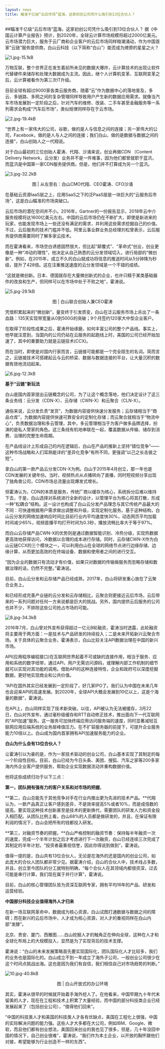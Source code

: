 ```yaml
---
layout: news
title: 瞄准千亿级“云后市场”蓝海，这家初创公司凭什么吸引到13位合伙人？
---
```


##瞄准千亿级“云后市场”蓝海，这家初创公司凭什么吸引到13位合伙人？
据《中国云计算产业报告》预计，到2020年，全球云计算市场规模将超过2000亿美元。云市场潜力巨大，服务于云厂商和企业客户的云后市场同样暗潮涌动，作为中国首家“云链”服务提供商，白山云科技（以下简称“白山”）能否成为燎原的星星之火？

![1.jpg-15.1kB][1]

万物互联，整个世界正在发生着前所未见的数据大爆炸，云计算技术的出现让软件代替硬件来储存和处理大数据成为主流。因此，继个人计算机变革、互联网变革之后，云计算被看作为第三次IT升级。

目前全球有超过9000家各类云服务商，随着“云”作为数据中心的落地普及，多云、多链路、多网之间的复杂管理同样导致用户产生新的数据应用需求。就像当汽车市场发展到一定阶段之后，针对汽车的维修、改装、二手车甚至金融服务等一系列需求会构成“汽车后市场”，类似规律同样存在于云市场。

![2.jpg-19.4kB][2]

“世界上有一家伟大的公司，谷歌，做的是人与信息之间的连接；另一家伟大的公司，Facebook，做的是人与人之间的连接；我们白山，做的是数据与数据之间的连接”，白山创始人之一代翔说。

对于白山最初的三位创始人霍涛、代翔、沙涌来说，创业再做CDN （Content  Delivery Network，云分发）业务并不是一件难事，因为他们都曾就职于蓝汛，而蓝汛是中国第一家CDN服务提供商。但是，他们并不打算成为另一个蓝汛。 

![3.jpg-32.2kB][3]
                         <center>   图 | 从左至右：白山CMO代翔、CEO霍涛、CFO沙涌</center>

在基础云资源IaaS层之上，应用SaaS之下的泛PaaS层是一块巨大的“云服务后市场”，这是白山瞄准的市场突破口。

云后市场的潜在空间并不小。2016年，Gartner的一份报告显示，2018年云中介服务规模将达1600亿美元左右。中国的云后市场仍在不断扩大，即使是新进来的玩家，也能发现市场上一些还没有满足的需求，并利用这些需求挖掘自己的价值。不过，云后服务的技术门槛并不低。阿里云事业群业务总经理刘松曾表示，云后服务提供商需要同时了解多家云技术。

而在霍涛看来，市场空白诱惑固然很大，但比起“颠覆式”、“革命式”创业，创业更像是一种“冲动的理性”，他决定从自己熟悉的云分发领域切入，进行局部的“微创新”。例如，在2015年，成立不久的白山就成功将信息的推送时间从5分钟降为秒级，提升了428倍。这在注重推送速度的云分发领域是一个不错的成绩。

“这就是微创新。日本、德国就存在大量微创新式的企业，也许只精于某类基础器件的改良和生产，但同样可以在市场中处于不败之地”，霍涛说。

![5.jpg-29.1kB][4]
                   <center>图 | 白山联合创始人兼CEO霍涛</center>

凭借积累起来的“微创新”，量变终于引发质变，白山在泛云服务市场上杀出了一条血路：135天实现带宽量从0到500G的突破；9个月签约120家大中型企业客户。

在取得了阶段性成果之后，霍涛开始琢磨，如何丰富公司的整个产品线。事实上，他早就注意到，当国内的公司仍站在云服务的起跑线上时，美国的公司已经开始加速了，其中的重要助力就是云链技术(CCX)。

而在当时，即使是对国内行家而言，云链接可能都是一个完全陌生的名词。简而言之，云链接技术可搭建起云与云的桥梁、数据与数据连接的平台，让大量沉积的数据有效地流动起来。

![6.jpg-12.3kB][5]

**基于“云链”新玩法**

白山是国内首家提出云链概念的公司，为了让这个概念落地，他们决定设计了这三条业务线：云分发（CDN-X）、云存储（CWN-X）和云聚合（CLN-X）。

通俗来说，云分发负责“发货”，为数据内容提供快速分发服务；云存储相当于“商品仓库”，为数据内容提供快速可靠安全的定制化存储；而云聚合就相当于“物流中心”，负责数据治理和多云管理，其中，多云管理相当于为客户做多品牌选择，扮演的是私人管家的角色。这三条线有机地串联在一起，覆盖数据从传输、储存到消费、治理的完整生命周期。

在产品线设计上形成自己的内在逻辑后，白山在产品的推新上坚持“错位竞争”——这种市场战略和人们耳熟能详的“差异化竞争”有所不同，更强调“以己之长击彼之短”。

拿白山的第一款产品云分发CDN-X为例。白山于2015年4月创立，那一年也是CDN发展的关键年份。当时，视频热点从点播转向了直播，同时短视频分享出现了独角兽公司，CDN市场总流量出现爆发式增长。

但霍涛认为，CDN的本质是服务，传统厂商以缓存为核心，系统拆分后难以维持下去，于是，白山选择对系统进行全新的设计，以管理平台为核心将其打散，形成一种“松耦合”结构。这一设计也构成了白山云分发产品理念与其它传统产品最大的不同：可快速根据用户需求做出调整和升级，实现定制化服务。基于这种结构，白山云分发的网络加速响应时间比目前行业内平均速度快30%，动态网页平均加载时间减少65%，视频首播平均打开时间为0.3秒，播放流畅比率大于等于97%。

而白山云存储产品CWN-X的优势则是通过数据智能识别、冷热分级，实现热数据更高效地获得访问，冷数据以合理的成本进行存储。同时，云存储CWN-X作为白山云链CCX的三个模块之一，可以利用白山在全球的网络节点进行边缘存储、边缘计算，从而更加高效的在终端设备、数据和使用者之间的进行交互。

“因为企业的数据只有流动才有价值，如果只对数据的传输做服务而忽略存储和数据治理的话，仍然不完整。”霍涛说。

目前，白山云分发和云存储产品已经成熟，2017年，白山将研发重心放在了云聚合业务上。

和已经形成完善产业链的云分发和云存储相比，云聚合则更接近云后市场，云后带来的一系列问题对任何一方来说都是巨大的挑战。另外，国内提供云后服务的公司也并不少，不排除这些公司抢占市场的可能。

![8.jpg-34.3kB][6]

2016年7月，白山曾对外宣布获得超过一亿元B轮融资，霍涛当时透露，此轮融资将主要用于两方面：一是技术与产品研发的持续投入；二是未来开拓新兴云聚合市场。关于具体的云聚合业务，霍涛表示，白山比较关注API数据治理在中国的新兴市场。

API(应用程序编程接口)在互联网世界起着不可或缺的连接作用，相当于服务、应用和系统的数字纽带，通过API，用户无需访问源码，或理解内部工作机制的细节就可以实现对其功能的调用。借助API的这种连接特性，企业和政府可以深度挖掘数据，更好地实现商业和公共价值。

“API在国外其实已经发展到一定阶段了，好几家IPO了。我们认为中国在未来几年也会迎来API的高速发展。到2020年，全球API大概会发展到10亿以上，这是个海量的数据”，霍涛说。

在API上，白山同样实现了技术新突破。以往，API被认为无法被缓存，3月22日，白山对外宣布，通过毫秒级缓存和RTT自动修正技术，推出面向下一代互联网的“API加速”服务。这一服务可加快终端应用访问服务端的速度，同时显著减轻互联网应用后端系统的业务层峰值压力。在不扩容服务器的前提下，可提升企业服务能力10倍以上。白山成为国内首家拥有API加速服务能力的企业。

**白山为什么会有13位合伙人？**

让霍涛引以为豪的是，作为一家技术驱动的创业公司，白山基本实现了其制定的每一个阶段性目标。目前，白山已经为今日头条、美团、搜狐、汽车之家等200多家海内外企业客户提供服务，帮助企业实现数据流动并重构数据价值。

他将这些成绩归功于以下三点：

**第一，团队拥有强有力的客户关系和对市场的把握**。

**第二，白山总能先于其他竞争对手在行业内推出更为先进的技术产品。**代翔认为，一款产品真正让客户感到差异，不是效率提高5%或者10%，而是成倍数的提高。要实现这种技术创新甚至是技术的更新换代，需要团队的研发人力和资金投入相匹配。从团队比例上看，白山68%的人员都是做研发的，并且，在保证有限利润的情况下，白山会把所有的钱都投入研发。

**第三，对融资节奏的把握。**白山严格控制的融资节奏：保持每半年融资一次的速度，完成一个半年计划之后才考虑进行下一次融资，白山已经连续三次完成了其制定的半年计划，“投资者最重视信誉，因此你得说到做到”，霍涛说。

值得一提的是，白山共有13位合伙人，无论是在海外的还是国内的创业公司，如此庞大的合伙人团队都非常少见。据霍涛介绍，白山的合伙人中，技术线占多数，并且，创立至今团队的分工就特别明确，“每个合伙人在其领域内都很资深，过去可能是串行计算，我们现在属于并行计算”，霍涛说。

目前，白山的核心管理团队皆为资深互联网专家，拥有平均16年的产品、研发和运营经验。

**中国部分科技企业值得海外人才归来**

在新一场互联网革命中，数据成为核心资源，白山试图打通数据与数据之间的障碍；而在新兴的云后市场中，人才成为核心资源，对人才的重视同样在白山内部“发酵”。

北京、贵安、厦门、西雅图……白山挖掘人才的触角正在伸向全球，这种在人才和全球化布局上的大规模投入，显然是为了实现背后的技术支撑。

霍涛说：“白山的未来发展策略首先要实现国际化，团队国际化人才比较多，我们的业务也是国际化的。白山成立不到一年成立了海外子公司，一般创业公司很少在这个时间点挑战出海。这也是因为我们有自信，我们相信自己对市场趋势的判断。”

![10.jpg-40.8kB][7]
                 <center> 图 | 白山开放式的办公环境</center>

其实，霍涛从很早的时候就开始着手海外挖人了。在他看来，中国早期九十年代末留美的人才，现在在工程和技术上积累了大量经验，而中国的部分科技类企业已经发展起来了（包括创业公司），“值得他们回来”。

“中国的科技类人才和美国的科技类人才各有优缺点，美国在工程化上很强，中国的实际解决问题的能力强。这些人才大多都在大公司，例如IBM、Google、微软，而且他们都有创业想法，美国回来创业的我也见了很多，但是，几十年没回中国的情况下，自己创业很难”，霍涛说，“我们作为本土企业，以开放的胸怀跟他们对接，希望能够为行业创造不一样的东西”。


  [1]: http://static.zybuluo.com/bsc-jane/3x8cbdgtgg94x13coxzdd8dz/1.jpg
  [2]: http://static.zybuluo.com/bsc-jane/51dh63p8wqr41muwjv8hlvno/2.jpg
  [3]: http://static.zybuluo.com/bsc-jane/97lc0v0gdzfrn4adgw3v4j16/3.jpg
  [4]: http://static.zybuluo.com/bsc-jane/jyv3iatpk6tqk873hu10tzzb/5.jpg
  [5]: http://static.zybuluo.com/bsc-jane/cfx9aila68nl7rxuwg591oiy/6.jpg
  [6]: http://static.zybuluo.com/bsc-jane/7kjx08jw6yynvwvelptpikfh/8.jpg
  [7]: http://static.zybuluo.com/bsc-jane/ffvfs9t4eh83sd0r73mizf67/10.jpg